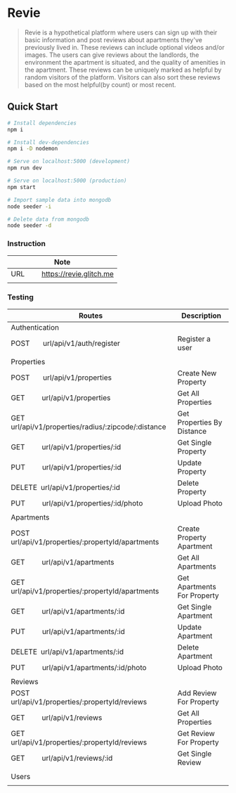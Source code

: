 # Revie

> Revie is a hypothetical platform where users can sign up with their basic information and post reviews about apartments they've previously lived in. These reviews can include optional videos and/or images. The users can give reviews about the landlords, the environment the apartment is situated, and the quality of amenities in the apartment. These reviews can be uniquely marked as helpful by random visitors of the platform. Visitors can also sort these reviews based on the most helpful(by count) or most recent.

## Quick Start

```bash
# Install dependencies
npm i

# Install dev-dependencies
npm i -D nodemon

# Serve on localhost:5000 (development)
npm run dev

# Serve on localhost:5000 (production)
npm start

# Import sample data into mongodb
node seeder -i

# Delete data from mongodb
node seeder -d
```
### Instruction

| Note                                                                            |
| ------------------------------------------------------------------------------- |
| URL &nbsp; &nbsp; &nbsp; &nbsp; https://revie.glitch.me                         |
|                                                                                 |

### Testing

| Routes                                                                          | Description                 |
| ------------------------------------------------------------------------------- | --------------------------- |
| Authentication                                                                  |                             |
| POST &nbsp; &nbsp; &nbsp; url/api/v1/auth/register                              | Register a user             |
|                                                                                 |                             |
| Properties                                                                      |                             |
| POST &nbsp; &nbsp; &nbsp; url/api/v1/properties                                 | Create New Property         |
| GET &nbsp; &nbsp; &nbsp; &nbsp; url/api/v1/properties                           | Get All Properties          |
| GET &nbsp; &nbsp; &nbsp; &nbsp; url/api/v1/properties/radius/:zipcode/:distance | Get Properties By Distance  |
| GET &nbsp; &nbsp; &nbsp; &nbsp; url/api/v1/properties/:id                       | Get Single Property         |
| PUT &nbsp; &nbsp; &nbsp; &nbsp; url/api/v1/properties/:id                       | Update Property             |
| DELETE &nbsp;url/api/v1/properties/:id                                          | Delete Property             |
| PUT &nbsp; &nbsp; &nbsp; &nbsp; url/api/v1/properties/:id/photo                 | Upload Photo                |
|                                                                                 |                             |
| Apartments                                                                      |                             |
| POST &nbsp; &nbsp; &nbsp; url/api/v1/properties/:propertyId/apartments          | Create Property Apartment   |
| GET &nbsp; &nbsp; &nbsp; &nbsp; url/api/v1/apartments                           | Get All Apartments          |
| GET &nbsp; &nbsp; &nbsp; &nbsp; url/api/v1/properties/:propertyId/apartments    | Get Apartments For Property |
| GET &nbsp; &nbsp; &nbsp; &nbsp; url/api/v1/apartments/:id                       | Get Single Apartment        |
| PUT &nbsp; &nbsp; &nbsp; &nbsp; url/api/v1/apartments/:id                       | Update Apartment            |
| DELETE &nbsp;url/api/v1/apartments/:id                                          | Delete Apartment            |
| PUT &nbsp; &nbsp; &nbsp; &nbsp; url/api/v1/apartments/:id/photo                 | Upload Photo                |
|                                                                                 |                             |
| Reviews                                                                         |                             |
| POST &nbsp; &nbsp; &nbsp; url/api/v1/properties/:propertyId/reviews             | Add Review For Property     |
| GET &nbsp; &nbsp; &nbsp; &nbsp; url/api/v1/reviews                              | Get All Properties          |
| GET &nbsp; &nbsp; &nbsp; &nbsp; url/api/v1/properties/:propertyId/reviews       | Get Review For Property     |
| GET &nbsp; &nbsp; &nbsp; &nbsp; url/api/v1/reviews/:id                          | Get Single Review           |
|                                                                                 |                             |
| Users                                                                           |                             |
|                                                                                 |                             |
